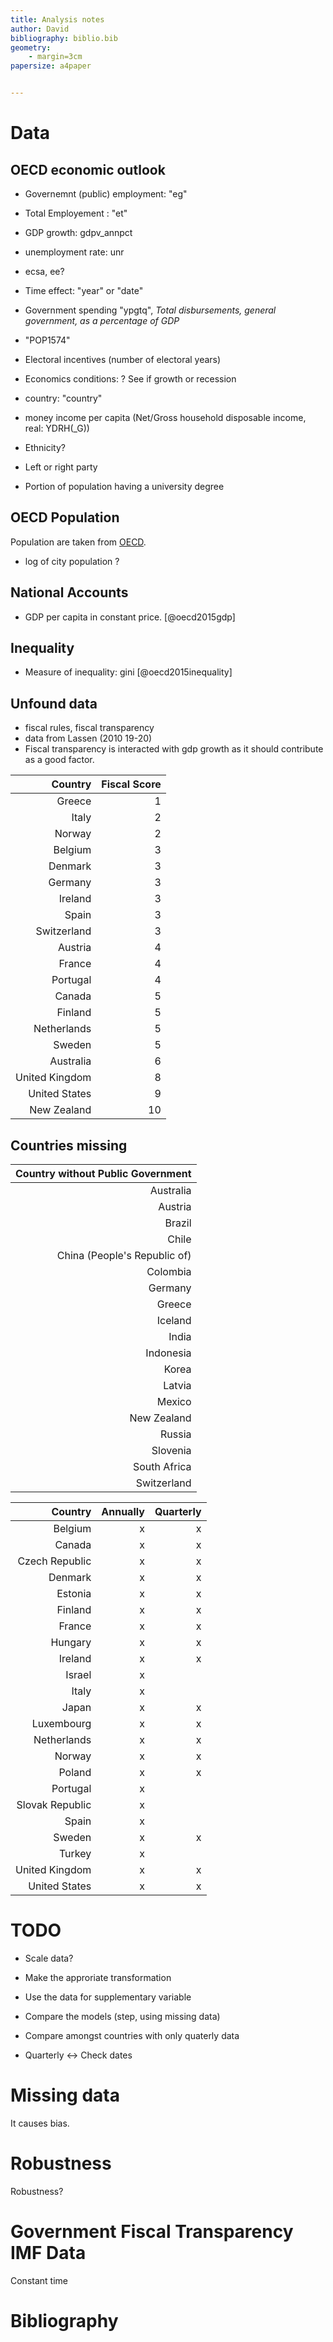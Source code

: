 ```yaml
---
title: Analysis notes
author: David
bibliography: biblio.bib
geometry:
    - margin=3cm
papersize: a4paper


---
```


<!-- \bibliography{biblio.bib} So that RefTeX knows about the bibliography -->

# Data

## OECD economic outlook

- Governemnt (public) employment: "eg"
- Total Employement : "et"
- GDP growth: gdpv_annpct
- unemployment rate: unr
- ecsa, ee?
- Time effect: "year" or "date"
- Government spending "ypgtq", *Total disbursements, general government, as a
  percentage of GDP*

- "POP1574"
- Electoral incentives (number of electoral years)
- Economics conditions: ? See if growth or recession
- country: "country"
- money income per capita (Net/Gross household disposable income, real:
  YDRH(_G))

- Ethnicity?
- Left or right party
- Portion of population having a university degree

## OECD Population

Population are taken from 
[OECD](http://stats.oecd.org/Index.aspx?DatasetCode=POP_FIVE_HIST).

- log of city population ?


## National Accounts

- GDP per capita in constant price. [@oecd2015gdp]

## Inequality

- Measure of inequality: gini [@oecd2015inequality]

## Unfound data

- fiscal rules, fiscal transparency
- data from Lassen (2010 19-20) 
- Fiscal transparency is interacted with gdp growth as it should contribute as
  a good factor.

| Country        | Fiscal Score |
|---------------:|-------------:|
| Greece         |            1 |
| Italy          |            2 |
| Norway         |            2 |
| Belgium        |            3 |
| Denmark        |            3 |
| Germany        |            3 |
| Ireland        |            3 |
| Spain          |            3 |
| Switzerland    |            3 |
| Austria        |            4 |
| France         |            4 |
| Portugal       |            4 |
| Canada         |            5 |
| Finland        |            5 |
| Netherlands    |            5 |
| Sweden         |            5 |
| Australia      |            6 |
| United Kingdom |            8 |
| United States  |            9 |
| New Zealand    |           10 |


## Countries missing


| Country without Public Government |
|----------------------------------:|
| Australia                         |
| Austria                           |
| Brazil                            |
| Chile                             |
| China (People's Republic of)      |
| Colombia                          |
| Germany                           |
| Greece                            |
| Iceland                           |
| India                             |
| Indonesia                         |
| Korea                             |
| Latvia                            |
| Mexico                            |
| New Zealand                       |
| Russia                            |
| Slovenia                          |
| South Africa                      |
| Switzerland                       |



| Country         | Annually | Quarterly |
|----------------:|---------:|----------:|
| Belgium         | x        | x         |
| Canada          | x        | x         |
| Czech Republic  | x        | x         |
| Denmark         | x        | x         |
| Estonia         | x        | x         |
| Finland         | x        | x         |
| France          | x        | x         |
| Hungary         | x        | x         |
| Ireland         | x        | x         |
| Israel          | x        |           |
| Italy           | x        |           |
| Japan           | x        | x         |
| Luxembourg      | x        | x         |
| Netherlands     | x        | x         |
| Norway          | x        | x         |
| Poland          | x        | x         |
| Portugal        | x        |           |
| Slovak Republic | x        |           |
| Spain           | x        |           |
| Sweden          | x        | x         |
| Turkey          | x        |           |
| United Kingdom  | x        | x         |
| United States   | x        | x         |


# TODO
- Scale data?
- Make the approriate transformation
- Use the data for supplementary variable

- Compare the models (step, using missing data)
- Compare amongst countries with only quaterly data
- Quarterly <-> Check dates

# Missing data

It causes bias.

# Robustness

Robustness?

# Government Fiscal Transparency IMF Data
Constant time 





# Bibliography

